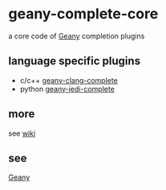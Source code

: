 # geany-complete-core

a core code of [Geany](https://github.com/geany/geany) completion plugins

## language specific plugins

- c/c++ [geany-clang-complete](https://github.com/notetau/geany-clang-complete)
- python [geany-jedi-complete](https://github.com/notetau/geany-jedi-complete)

## more
see [wiki](https://github.com/notetau/geany-complete-core/wiki)

## see
[Geany](https://github.com/geany/geany)
